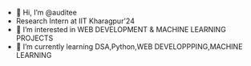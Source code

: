 - 👋 Hi, I’m @auditee 
- Research Intern at IIT Kharagpur'24
- 👀 I’m interested in WEB DEVELOPMENT & MACHINE LEARNING PROJECTS
- 🌱 I’m currently learning DSA,Python,WEB DEVELOPPPING,MACHINE LEARNING


<!---
auditee/auditee is a ✨ special ✨ repository because its `README.md` (this file) appears on your GitHub profile.
You can click the Preview link to take a look at your changes.
--->

